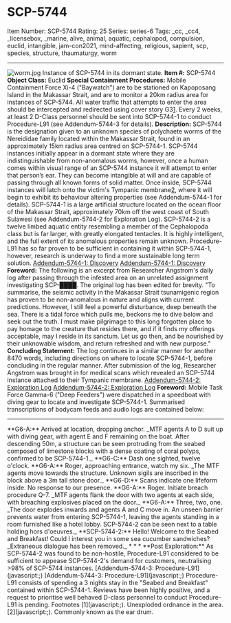 # SCP-5744
Item Number: SCP-5744
Rating: 25
Series: series-6
Tags: _cc, _cc4, _licensebox, _marine, alive, animal, aquatic, cephalopod, compulsion, euclid, intangible, jam-con2021, mind-affecting, religious, sapient, scp, species, structure, thaumaturgy, worm

---

![worm.jpg](https://scp-wiki.wdfiles.com/local--files/scp-5744/worm.jpg)
Instance of SCP-5744 in its dormant state.
**Item #:** SCP-5744
**Object Class:** Euclid
**Special Containment Procedures:** Mobile Containment Force Xi-4 ("Baywatch") are to be stationed on Kapoposang Island in the Makassar Strait, and are to monitor a 20km radius area for instances of SCP-5744. All water traffic that attempts to enter the area should be intercepted and redirected using cover story G3[1](javascript:;). Every 2 weeks, at least 2 D-Class personnel should be sent into SCP-5744-1 to conduct Procedure-L91 (see Addendum-5744-3 for details).
**Description:** SCP-5744 is the designation given to an unknown species of polychaete worms of the Nereididae family located within the Makassar Strait, found in an approximately 15km radius area centred on SCP-5744-1. SCP-5744 instances initially appear in a dormant state where they are indistinguishable from non-anomalous worms, however, once a human comes within visual range of an SCP-5744 instance it will attempt to enter that person’s ear. They can become intangible at will and are capable of passing through all known forms of solid matter. Once inside, SCP-5744 instances will latch onto the victim's Tympanic membrane[2](javascript:;), where it will begin to exhibit its behaviour altering properties (see Addendum-5744-1 for details).
SCP-5744-1 is a large artificial structure located on the ocean floor of the Makassar Strait, approximately 70km off the west coast of South Sulawesi (see Addendum-5744-2 for Exploration Log).
SCP-5744-2 is a twelve limbed aquatic entity resembling a member of the Cephalopoda class but is far larger, with greatly elongated tentacles. It is highly intelligent, and the full extent of its anomalous properties remain unknown. Procedure-L91 has so far proven to be sufficient in containing it within SCP-5744-1, however, research is underway to find a more sustainable long term solution.
[Addendum-5744-1: Discovery](javascript:;)
[Addendum-5744-1: Discovery](javascript:;)
**Foreword:** The following is an excerpt from Researcher Angstrom's daily log after passing through the infested area on an unrelated assignment investigating SCP-████. The original log has been edited for brevity.
"To summarise, the seismic activity in the Makassar Strait tsunamigenic region has proven to be non-anomalous in nature and aligns with current predictions. However, I still feel a powerful disturbance, deep beneath the sea. There is a tidal force which pulls me, beckons me to dive below and seek out the truth. I must make pilgrimage to this long forgotten place to pay homage to the creature that resides there, and if it finds my offerings acceptable, may I reside in its sanctum. Let us go then, and be nourished by their unknowable wisdom, and return refreshed and with new purpose."
**Concluding Statement:** The log continues in a similar manner for another 8470 words, including directions on where to locate SCP-5744-1, before concluding in the regular manner. After submission of the log, Researcher Angstrom was brought in for medical scans which revealed an SCP-5744 instance attached to their Tympanic membrane.
[Addendum-5744-2: Exploration Log](javascript:;)
[Addendum-5744-2: Exploration Log](javascript:;)
**Foreword:** Mobile Task Force Gamma-6 ("Deep Feeders") were dispatched in a speedboat with diving gear to locate and investigate SCP-5744-1. Summarised transcriptions of bodycam feeds and audio logs are contained below:
* * *
<BEGIN LOG>
**G6-A:** Arrived at location, dropping anchor.
_MTF agents A to D suit up with diving gear, with agent E and F remaining on the boat. After descending 50m, a structure can be seen protruding from the seabed composed of limestone blocks with a dense coating of coral polyps, confirmed to be SCP-5744-1._
**G6-C:** Dash one sighted, twelve o'clock.
**G6-A:** Roger, approaching entrance, watch my six.
_The MTF agents move towards the structure. Unknown sigils are inscribed in the block above a 3m tall stone door._
**G6-D:** Scans indicate one lifeform inside. No response to our presence.
**G6-A:** Roger. Initiate breach procedure Q-7.
_MTF agents flank the door with two agents at each side, with breaching explosives placed on the door._
**G6-A:** Three, two, one.
_The door explodes inwards and agents A and C move in. An unseen barrier prevents water from entering SCP-5744-1, leaving the agents standing in a room furnished like a hotel lobby. SCP-5744-2 can be seen next to a table holding hors d'oeuvres._
**SCP-5744-2:** Hello! Welcome to the Seabed and Breakfast! Could I interest you in some sea cucumber sandwiches?
_Extraneous dialogue has been removed._
<END LOG>
* * *
**Post Exploration:** As SCP-5744-2 was found to be non-hostile, Procedure-L91 considered to be sufficient to appease SCP-5744-2's demand for customers, neutralising >98% of SCP-5744 instances.
[Addendum-5744-3: Procedure-L91](javascript:;)
[Addendum-5744-3: Procedure-L91](javascript:;)
Procedure-L91 consists of spending a 3 nights stay in the "Seabed and Breakfast" contained within SCP-5744-1. Reviews have been highly positive, and a request to prioritise well behaved D-class personnel to conduct Procedure-L91 is pending.
Footnotes
[1](javascript:;). Unexploded ordnance in the area.
[2](javascript:;). Commonly known as the ear drum.